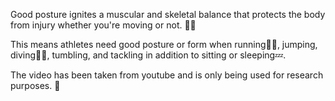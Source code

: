 Good posture ignites a muscular and skeletal balance that protects the body from injury whether you're moving or not. 💪💪

This means athletes need good posture or form when running🏃‍♂️, jumping, diving🏊‍♂️, tumbling, and tackling in addition to sitting or sleeping💤.

The video has been taken from youtube and is only being used for research purposes. 🎥
